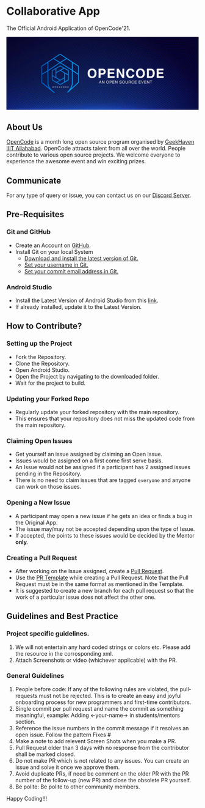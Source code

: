 # Collaborative App
The Official Android Application of OpenCode'21.

![Opencode](https://github.com/opencodeiiita/Opencode-Collaborative-19/raw/master/assets/img/opencode-banner.jpg)

## About Us

[OpenCode](https://opencodeiiita.github.io/) is a month long open source program organised by [GeekHaven IIIT Allahabad](https://geekhaven.iiita.ac.in). OpenCode attracts talent from all over the world. People contribute to various open source projects. We welcome everyone to experience the awesome event and win exciting prizes.

## Communicate

For any type of query or issue, you can contact us on our [Discord Server](https://discord.gg/PX7uJCSXPw).

## Pre-Requisites

### Git and GitHub
 - Create an Account on [GitHub](https://github.com/).
 - Install Git on your local System
	 - [Download and install the latest version of Git.](https://git-scm.com/downloads)
	 - [Set your username in Git.](https://help.github.com/articles/setting-your-username-in-git)
	 - [Set your commit email address in Git.](https://help.github.com/articles/setting-your-commit-email-address-in-git)

### Android Studio
 - Install the Latest Version of Android Studio from this [link](https://developer.android.com/studio).
 - If already installed, update it to the Latest Version.

## How to Contribute?

### Setting up the Project
 - Fork the Repository.
 - Clone the Repository.
 - Open Android Studio.
 - Open the Project by navigating to the downloaded folder.
 - Wait for the project to build.

### Updating your Forked Repo
 - Regularly update your forked repository with the main repository.
 - This ensures that your repository does not miss the updated code from the main repository.

### Claiming Open Issues
 - Get yourself an issue assigned by claiming an Open Issue.
 - Issues would be assigned on a first come first serve basis.
 - An Issue would not be assigned if a participant has 2 assigned issues pending in the Repository.
 - There is no need to claim issues that are tagged `everyone` and anyone can work on those issues.

### Opening a New Issue
 - A participant may open a new issue if he gets an idea or finds a bug in the Original App.
 - The issue may/may not be accepted depending upon the type of Issue. 
 - If accepted, the points to these issues would be decided by the Mentor **only**.

### Creating a Pull Request
 - After working on the Issue assigned, create a [Pull Request](https://help.github.com/articles/about-pull-requests/).
 - Use the [PR Template](https://github.com/opencodeiiita/Collaborative-App/blob/main/PR_Template.md) while creating a Pull Request. Note that the Pull Request must be in the same format as mentioned in the Template.
 - It is suggested to create a new branch for each pull request so that the work of a particular issue does not affect the other one.

## Guidelines and Best Practice

### Project specific guidelines.
1. We will not entertain any hard coded strings or colors etc. Please add the resource in the corrosponding xml.
2. Attach Screenshots or video (whichever applicable) with the PR.

### General Guidelines
1. People before code: If any of the following rules are violated, the pull-requests must not be rejected. This is to create an easy and joyful onboarding process for new programmers and first-time contributors.
2. Single commit per pull request and name the commit as something meaningful, example: Adding <-your-name-> in students/mentors section.
3. Reference the issue numbers in the commit message if it resolves an open issue. Follow the pattern Fixes #
4. Make a note to add relevent Screen Shots when you make a PR.
5.  Pull Request older than 3 days with no response from the contributor shall be marked closed.
6.  Do not make PR which is not related to any issues. You can create an issue and solve it once we approve them.
7.  Avoid duplicate PRs, if need be comment on the older PR with the PR number of the follow-up (new PR) and close the obsolete PR yourself.
8.  Be polite: Be polite to other community members.

Happy Coding!!!
